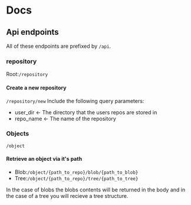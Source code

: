 # Docs

## Api endpoints

All of these endpoints are prefixed by ```/api```.

### repository
Root:```/repository```
#### Create a new repository
```/repository/new```
Include the following query parameters:
- user_dir <- The directory that the users repos are stored in
- repo_name <- The name of the repository

### Objects
```/object```
#### Retrieve an object via it's path

- Blob:```/object/{path_to_repo}/blob/{path_to_blob}```
- Tree:```/object/{path_to_repo}/tree/{path_to_tree}```

In the case of blobs the blobs contents will be returned in the body and in the case of a tree you will recieve a tree structure.
